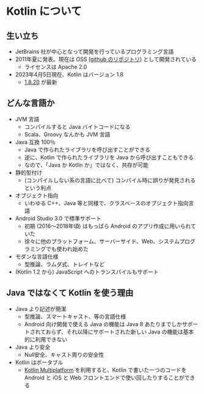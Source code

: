 # Kotlin について

## 生い立ち

* JetBrains 社が中心となって開発を行っているプログラミング言語
* 2011年夏に発表。現在は OSS ([github のリポジトリ](https://github.com/JetBrains/kotlin)) として開発されている
  * ライセンスは Apache 2.0
* 2023年4月5日現在、Kotlin はバージョン 1.8
  * [1.8.20](https://github.com/JetBrains/kotlin/releases/tag/v1.8.20) が最新

## どんな言語か

* JVM 言語
  * コンパイルすると Java バイトコードになる
  * Scala、Groovy なんかも JVM 言語
* Java 互換 100％
  * Java で作られたライブラリを呼び出すことができる
  * 逆に、Kotlin で作られたライブラリを Java から呼び出すこともできる
  * なので、「Java か Kotlin か」ではなく、共存が可能
* 静的型付け
  * (コンパイルしない系の言語に比べて) コンパイル時に誤りが発見されるという利点
* オブジェクト指向
  * いわゆる C++、Java 等と同様で、クラスベースのオブジェクト指向言語
* Android Studio 3.0 で標準サポート
  * 初期 (2016〜2018年頃) はもっぱら Android のアプリ作成に用いられていた
  * 徐々に他のプラットフォーム、サーバーサイド、Web、システムプログラミングでも使われ始めた
* モダンな言語仕様
  * 型推論、ラムダ式、トレイトなど
* (Kotlin 1.2 から) JavaScript へのトランスパイルもサポート

## Java ではなくて Kotlin を使う理由

* Java より記述が簡潔
  * 型推論、スマートキャスト、等の言語仕様
  * Android 向け開発で使える Java の機能は Java 8 あたりまでしかサポートされておらず、それ以降にサポートされた新しい Java の機能は基本的に利用できない
* Java より安全
  * Null安全、キャスト周りの安全性
* Kotlin はポータブル
  * [Kotlin Multiplatform](https://kotlinlang.org/docs/multiplatform.html) を利用すると、Kotlin で書いた一つのコードを Android と iOS と Web フロントエンドで使い回したりすることができる
